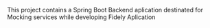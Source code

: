 This project contains a Spring Boot Backend aplication destinated for Mocking services while developing Fidely Aplication
